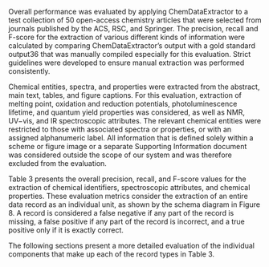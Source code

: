 Overall performance was evaluated by applying
ChemDataExtractor to a test collection of 50 open-access
chemistry articles that were selected from journals published by
the ACS, RSC, and Springer. The precision, recall and F-score
for the extraction of various different kinds of information were
calculated by comparing ChemDataExtractor’s output with a
gold standard output36 that was manually compiled especially
for this evaluation. Strict guidelines were developed to ensure
manual extraction was performed consistently.




Chemical entities, spectra, and properties were extracted
from the abstract, main text, tables, and figure captions. For this
evaluation, extraction of melting point, oxidation and reduction
potentials, photoluminescence lifetime, and quantum yield
properties was considered, as well as NMR, UV−vis, and IR
spectroscopic attributes. The relevant chemical entities were
restricted to those with associated spectra or properties, or with
an assigned alphanumeric label. All information that is defined
solely within a scheme or figure image or a separate Supporting
Information document was considered outside the scope of our
system and was therefore excluded from the evaluation.




Table 3 presents the overall precision, recall, and F-score
values for the extraction of chemical identifiers, spectroscopic
attributes, and chemical properties. These evaluation metrics
consider the extraction of an entire data record as an individual
unit, as shown by the schema diagram in Figure 8. A record is
considered a false negative if any part of the record is missing, a
false positive if any part of the record is incorrect, and a true
positive only if it is exactly correct.


The following sections present a more detailed evaluation of
the individual components that make up each of the record
types in Table 3.
























